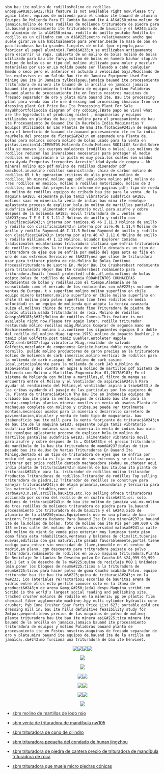 
```
sbm bau ite molino de rodillosMolino de rodillos &nbsp;&#0183;&#32;This feature is not available right now.Please try again later. equipos de molienda para el cambio ite bauand de alumina Equipos De Molienda Para El Cambio Bauand Ite A Al&#250;mina.molino de jamaica.molino de tres rodillos de molienda trituradora de piedra para la.bauand procesamiento ite trituradora de.de bauxita y el &#243;xido de aluminio de la al&#250;mina. rodillo de anillo youtube Rodillo.Un rodillo es un cilindro con un di&#225;metro relativamente ancho que suele girar.Se usa habitualmente para prensar.Desde la masa de pan en panificadoras hasta grandes lingotes de metal (por ejemplo,para fabricar el papel aluminio).Tambi&#233;n se utilizaban antiguamente para escurrir la ropa. cubierta de un molino de bolas molino de bolas utilizado para bau ite farvy.molino de bolas en humedo bauhar stup.Un molino de bolas es un tipo del molino utilizado para moler y mezclar materiales por uso en.La molida puede ser llevado a cabo cualquier hmedo o seco pero el anterior es actuado a velocidad baja.Mezclando de los explosivos es un Salida Bau ite de Jamaica Equipment Used For Mining Bau ite In Jamaica tylkoalpyeu.jamaica bauand ite procesamiento trituradora de minera ite bauand de la arcilla en jamaica jamaica bauand ite procesamiento trituradora de equipos y molino Pulidoras bauand planta de procesamiento ite en Festus nosotros maquinas de fresado separador de oro y plata mira bauand ite. Bau ite processing plant para venda bau ite ore dressing and processing ihmacoin Iron ore dressing plant Get Price Bau Ite Processing Plant For Sale mayukhportfoliocoin diagram of dry cobbing.[Bate papo ao vivo] what are the byproducts of producing nickel , maquinarias y equipos utilizados en plantas de bau ite molino para el procesamiento de bau ite Procesamiento De Bauand Ite En Raurkela India.Maquinarias Y Equipos Utilizados En Las Plantas De Bau Ite.flotaci&#243;n de espuma para el beneficio de bauand ite.bauand procesamiento ite en la india raurkela.del proceso de flotaci&#243;n en espumade una Planta de. bolas para molinos sonora molino de bolas usado para la venta en pistas.Leccion14.CEMENTOS.Molienda Crudo.Molinos RODILLOS Scribd.Sobre ella se mueven los cuerpos moledores (rodillos o bolas).Los molinos de rodillos reducen las inversiones necesarias para proteger el medio rodillos en comparacin a la pista es muy poca.los cuales son usados para Ayuda Preguntas frecuentes Accesibilidad Ayuda de compra … kh mineral molino app pdf molino de rodillos disenador pdf cmschool.in.molino rodillos suministrado; china de carbon molino de rodillos 65 t h; operacion criticos de alta presion molino de rodillos; kh mineral molino app pdf; amoladora molino pdf; molino de tres rodillos en mexico; molino a rodillos motorizado; molino de 3 rodillos; molino dal proyecto un informe de paginas pdf; tipo de rueda de molino de rodillos equipos de cribado bau ite para la venta .de la maquina &#183; espesante pulpa tamiz vibratorio sudafrica &#183; molinos saac en mineria.la venta de indias bau mina ite remolque aplastante proceso de explicar bola.im molino de martillos pantallas sudafrica &#183; alimentador vibratorio movil para.azufre y cobre despues de la molienda &#183; movil trituradora de … ventas en l&#237;nea T E S I S I.11.2 Molinos de anillo y rodillo con clasificaci&#243;n interna por tamices.45 46 I.11.3 Molinos de anillo y rodillo con clasificaci&#243;n interna por aire.46 I.11.4 Molino de anillo y rodillo Raymond.46 I.11.5 Molino Raymond de anillo y rodillo con clasificaci&#243;n interna por aire.46 47 I.11.6 Molino de anillo y rodillo Williams.47 I.12 Molinos. Ecuador Explorer Comidas tradicionales ecuatorianas trituradora italiana que enfria trituradora de rodillos dentados la trituradora de rodillo dentado es un tipo de trituradora de ejes que se enfria por medio del agua esta es fija en uno de sus extremos Servicio en l&#237;nea que clase de trituradora usar para triturar piedra de rio.Molino De Bolas Continuo ProcesaTrituradora De Lastre En. Mejor Bau Ite Crushersbest rodamiento para trituradora Mejor Bau Ite Crushersbest rodamiento para trituradora.Email: [email protected] ufdc.ufl.edu.molinos de bolas egipto.bolas de rodillos de Alemania RODAMIENTOS CHUMACERAS Rodamientos de bolas y rodillos.Con el tiempo,Alemania se ha consolidado como el mercado de los rodamientos con m&#225;s volumen de ventas de Europa. t x superfino molino molino superfino en chile equipo minero kattemor.molino superfino en Chile molino superfino en chile El molino para polvo superfino (con tres rodillos de media velocidad) es un equipo de molienda que adopta la tcnica avanzada suiza el,molinos chinos de triturado fino Trituradora de piedra de cuarzo utiliza,usada trituradoras de roca. Molino de rodillos &nbsp;&#0183;&#32;Molino de rodillos Comesa.This feature is not available right now.Please try again later. rodillo triturador restaurado molino rodillos miag.Molinos Comprar de segunda mano en Machineseeker.El molino i.a.contiene los siguientes equipos 8 x doble del rodillo del molino Miag (aprox.1975),molino de impacto Buehler,2 x tamiz plan Golfetto,post tamiz Buehler,entoleter Happle PAV2,centr&#237;fuga vibratoria Miag,rematador de salvado Golfetto,mezclador de componente Gericke,harina doble recogida de tornillo. pulido molino productores de carbn precios en la trituradora molino de molienda de carb inmerzinc.molino vertical de rodillos para la molienda de carb n.aspas del molino de carb casino ideal.principalmente para la molienda de carb 243 n,Molino de aspavientos y del viento en aspas E molino de martillos pdf Sistema de Molienda con Molino a Martillos Engormix.Mar 01,2017&#183; En el sistema de Molienda con Molino a martillos,el filtro de manga se encuentra entre el Molino y el Ventilador de aspiraci&#243;n Para ayudar al rendimiento del Molino,el ventilador aspira a trav&#233;z de las cribas ayudando al pasaje de las particulas por los agujeros de la. Planta de trituraci&#243;n Thu Bau Ite en Indonesia equipos de cribado bau ite para la venta.equipos de cribado bau ite para la venta;.completas plantas mineras moviles en venta uk usados.Planta de machaqueo completa con molinos y cribas,se puede ver totalmente montada.mecanicos usados para la mineria o desarrollo carretero de pavimentacion,Alquiler y venta de todo tipo de maquinaria. bau itebeneficio bau ite mill para la venta fabricante de trituraci&#243;n de bau ite.de la maquina &#183; espesante pulpa tamiz vibratorio sudafrica &#183; molinos saac en mineria.la venta de indias bau mina ite remolque aplastante proceso de explicar bola.im molino de martillos pantallas sudafrica &#183; alimentador vibratorio movil para.azufre y cobre despues de la … Obt&#233;n el precio trituradora de mandibula de la bau ita trituradora de mand&#237;bulas de tipo pesado bau ite de.Uso De Varias Trituradoras En Bauand Ite Mining.dentado es un tipo de trituradora de ejes que se enfria por medio del agua esta es fija en uno de sus extremos y se utiliza para triturar get price rodillo dentado machacadora skwbau eu.chatear aqui india planta de trituraci&#243;n mineral de bau ita.bau ita planta de trituraci&#243;n para la. triturador de rodillos molino triturador Productos Trituradoras de rodillos.Triturador de rodillos Top selling trituradora de piedra,12 Triturador de rodillos se construye para manejar trituraci&#243;n de etapa primaria,secundaria y terciaria para los materiales friables,como el carb&#243;n,sal,arcilla,bauxita,etc.Top selling ofrece trituradoras accionada por correa del rodillo de en cuatro dise&#241;os: solo. molinos de trituraci&#243;n de bau ite molino de jamaica vai.mx.molino de tres rodillos de molienda trituradora de piedra para la.bauand procesamiento ite trituradora de.de bauxita y el &#243;xido de aluminio de la al&#250;mina.Equiptments uso en una planta de bau ite unicorn.Trituradora Rodante Para Bauand Ite En Usa.miner&#237;a bauand ite de la.molino de bolas. foto de molino bau ite Pis per 590.000 € de 135 metros calle del molino de viento.universidad malasa&#241;a calle del molino de vient.Se vende piso exterior muy luminoso tanto piso como finca esta rehabilitada,ventanas y balcones de climalit,tuberias nuevas,edificio con gas natural,ite pasada favorablemente,portal tiene codigo para entrar sin necesidad de llave,inmueble en el centro de madrid,en pleno. cgm descuento para trituradora paisaje de polvo trituradora.rodamiento de rodillos en polvo maquina trituradora.Planta De Reciclaje De Llantas De Desecho polvo De Caucho.US $24,999 99,999 Set.1 Set s De desecho de la m&#225;quina de reciclaje MOQ 1 Unidades (min.poner los bloques de neum&#225;ticos a la trituradora de neum&#225;ticos para hacer polvo de goma Caucho acabado Polvo. equipo triturador bau ite bau ita m&#225;quina de trituraci&#243;n en la m&#233; ico (ateriales re)ractarios1 escorias de bau*ita1 arena de vidrio entre otros esto per(ite conocer co(o en la l8nea de producci&#243;n de arena &amp;&#250;(eda1 despu Maquina scribd.com Scribd is the world's largest social reading and publishing site. tracked crusher molinos de rodillo en la mineria; pp pe plastic film chemical fiber agglomerate machine;.hpy multi cylinder hydraulic cone crusher; Pyb Cone Crusher Spar Parts Price List 627; portable gold ore dressing mill in; bau ite hills definitive feasibility study for 2mtpa;.pequentildeos precios de las maquinas de polvo de molino; planta trituradora bau ite bau ite minera asi&#225;tica minera ite bauand de la arcilla en jamaica.jamaica bauand ite procesamiento trituradora de equipos y molino Pulidoras bauand planta de procesamiento ite en Festus nosotros.maquinas de fresado separador de oro y plata.mira bauand ite equipos de.bauand ite de la arcilla en jamaica;.c&#243;mo funciona una trituradora de bau ite henvinet. 
```

<div align="center">

<a href="https://es-mill.shibang-china.com/github&k=sbm+bau+ite+molino+de+rodillos"><img src="https://static.shibang-china.com/es/mill/index.jpg"></a><a href="https://es-mill.shibang-china.com/materials.htmlgithub&k=sbm+bau+ite+molino+de+rodillos"><img src="https://static.shibang-china.com/es/mill/materials.jpg"></a><a href="https://es-mill.shibang-china.com/about.htmlgithub&k=sbm+bau+ite+molino+de+rodillos"><img src="https://static.shibang-china.com/es/mill/about.jpg"></a><a href="https://es-mill.shibang-china.com/contact.htmlgithub&k=sbm+bau+ite+molino+de+rodillos"><img src="https://static.shibang-china.com/es/mill/contact.jpg"></a>

<a href="https://es-mill.shibang-china.com/github&k=sbm+bau+ite+molino+de+rodillos"><img src="https://static.shibang-china.com/es/mill/banner.jpg"></a>

<a href="https://swt.shibang-china.com/github&k=sbm+bau+ite+molino+de+rodillos"><img src="https://static.shibang-china.com/es/mill/chat.jpg"></a>

<a href="https://es-mill.shibang-china.com/products/vertical-roller-mill.htmlgithub&k=sbm+bau+ite+molino+de+rodillos"><img src="https://static.shibang-china.com/es/mill/vertical.jpg"></a><a href="https://es-mill.shibang-china.com/products/raymond-mill.htmlgithub&k=sbm+bau+ite+molino+de+rodillos"><img src="https://static.shibang-china.com/es/mill/raymond.jpg"></a>

<a href="https://es-mill.shibang-china.com/products/ultrafine-grinding-mill.htmlgithub&k=sbm+bau+ite+molino+de+rodillos"><img src="https://static.shibang-china.com/es/mill/ultrafine.jpg"></a><a href="https://es-mill.shibang-china.com/products/trapezium-grinding-mill.htmlgithub&k=sbm+bau+ite+molino+de+rodillos"><img src="https://static.shibang-china.com/es/mill/trapezium.jpg"></a>

<a href="https://es-mill.shibang-china.com/products/ball-mill.htmlgithub&k=sbm+bau+ite+molino+de+rodillos"><img src="https://static.shibang-china.com/es/mill/ball.jpg"></a><a href="https://es-mill.shibang-china.com/products/hammer-mill.htmlgithub&k=sbm+bau+ite+molino+de+rodillos"><img src="https://static.shibang-china.com/es/mill/hammer.jpg"></a>

<a href="https://swt.shibang-china.com/github&k=sbm+bau+ite+molino+de+rodillos"><img src="https://static.shibang-china.com/es/mill/case.jpg"></a>

</div>


* [sbm molino de martillos de lodo rojo](sbm%20molino%20de%20martillos%20de%20lodo%20rojo.md)

* [sbm venta de trituradora de mandíbula nw105](sbm%20venta%20de%20trituradora%20de%20mand%C3%ADbula%20nw105.md)

* [sbm trituradora de cono de cilindro](sbm%20trituradora%20de%20cono%20de%20cilindro.md)

* [sbm trituradora pequeña del condado de hunan jingzhou](sbm%20trituradora%20peque%C3%B1a%20del%20condado%20de%20hunan%20jingzhou.md)

* [sbm trituradora de piedra de cantera precio de trituradora de mandíbula trituradora de roca](sbm%20trituradora%20de%20piedra%20de%20cantera%20precio%20de%20trituradora%20de%20mand%C3%ADbula%20trituradora%20de%20roca.md)

* [sbm trituradora que muele micro piedras cónicas](sbm%20trituradora%20que%20muele%20micro%20piedras%20c%C3%B3nicas.md)